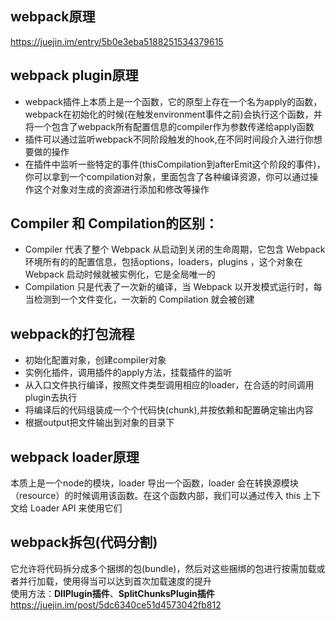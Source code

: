 ## webpack原理
https://juejin.im/entry/5b0e3eba5188251534379615
## webpack plugin原理
* webpack插件上本质上是一个函数，它的原型上存在一个名为apply的函数，webpack在初始化的时候(在触发environment事件之前)会执行这个函数，并将一个包含了webpack所有配置信息的compiler作为参数传递给apply函数
* 插件可以通过监听webpack不同阶段触发的hook,在不同时间段介入进行你想要做的操作
* 在插件中监听一些特定的事件(thisCompilation到afterEmit这个阶段的事件)，你可以拿到一个compilation对象，里面包含了各种编译资源，你可以通过操作这个对象对生成的资源进行添加和修改等操作
## Compiler 和 Compilation的区别：
* Compiler 代表了整个 Webpack 从启动到关闭的生命周期，它包含 Webpack 环境所有的的配置信息，包括options，loaders，plugins ，这个对象在 Webpack 启动时候就被实例化，它是全局唯一的
* Compilation 只是代表了一次新的编译，当 Webpack 以开发模式运行时，每当检测到一个文件变化，一次新的 Compilation 就会被创建
## webpack的打包流程
* 初始化配置对象，创建compiler对象
* 实例化插件，调用插件的apply方法，挂载插件的监听
* 从入口文件执行编译，按照文件类型调用相应的loader，在合适的时间调用plugin去执行
* 将编译后的代码组装成一个个代码快(chunk),并按依赖和配置确定输出内容
* 根据output把文件输出到对象的目录下
## webpack loader原理
本质上是一个node的模块，loader 导出一个函数，loader 会在转换源模块（resource）的时候调用该函数。在这个函数内部，我们可以通过传入 this 上下文给 Loader API 来使用它们
## webpack拆包(代码分割)
它允许将代码拆分成多个捆绑的包(bundle)，然后对这些捆绑的包进行按需加载或者并行加载，使用得当可以达到首次加载速度的提升  
使用方法：**DllPlugin插件**、**SplitChunksPlugin插件**
https://juejin.im/post/5dc6340ce51d4573042fb812